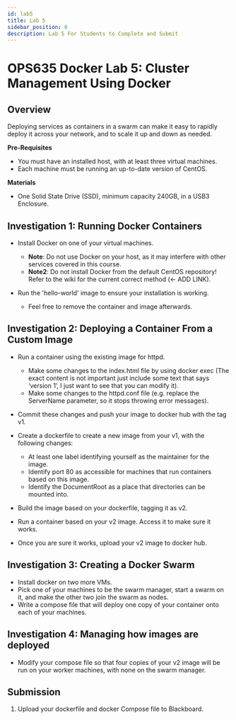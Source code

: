 ```yaml
---
id: lab5
title: Lab 5
sidebar_position: 6
description: Lab 5 For Students to Complete and Submit
---
```


# OPS635 Docker Lab 5: Cluster Management Using Docker

## Overview

Deploying services as containers in a swarm can make it easy to rapidly deploy it across your network, and to scale it up and down as needed.

**Pre-Requisites**

  - You must have an installed host, with at least three virtual machines.
  - Each machine must be running an up-to-date version of CentOS.

**Materials**

  - One Solid State Drive (SSD), minimum capacity 240GB, in a USB3 Enclosure.

## Investigation 1: Running Docker Containers

  - Install Docker on one of your virtual machines.

       - **Note**: Do not use Docker on your host, as it may interfere with other services covered in this course.
       - **Note2**: Do not install Docker from the default CentOS repository! Refer to the wiki for the current correct method (<- ADD LINK).

  - Run the 'hello-world' image to ensure your installation is working.
 
       - Feel free to remove the container and image afterwards.

## Investigation 2: Deploying a Container From a Custom Image

  - Run a container using the existing image for httpd.

       - Make some changes to the index.html file by using docker exec (The exact content is not important just include some text that says ‘version 1’, I just want to see that you can modify it).
       - Make some changes to the httpd.conf file (e.g. replace the ServerName parameter, so it stops throwing error messages).

  - Commit these changes and push your image to docker hub with the tag v1.
  - Create a dockerfile to create a new image from your v1, with the following changes:

       - At least one label identifying yourself as the maintainer for the image.
       - Identify port 80 as accessible for machines that run containers based on this image.
       - Identify the DocumentRoot as a place that directories can be mounted into.

  - Build the image based on your dockerfile, tagging it as v2.
  - Run a container based on your v2 image. Access it to make sure it works.
  - Once you are sure it works, upload your v2 image to docker hub.

## Investigation 3: Creating a Docker Swarm

  - Install docker on two more VMs.
  - Pick one of your machines to be the swarm manager, start a swarm on it, and make the other two join the swarm as nodes.
  - Write a compose file that will deploy one copy of your container onto each of your machines.

## Investigation 4: Managing how images are deployed

  - Modify your compose file so that four copies of your v2 image will be run on your worker machines, with none on the swarm manager.

## Submission

  1. Upload your dockerfile and docker Compose file to Blackboard.
